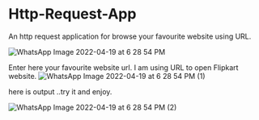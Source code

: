 # Http-Request-App

An http request application for browse your favourite website using URL.

![WhatsApp Image 2022-04-19 at 6 28 54 PM](https://user-images.githubusercontent.com/101108540/164010105-fc1ad405-6883-4a2b-aafb-3c0c135ff6f2.jpeg)

Enter here your favourite website url. I am using URL to open Flipkart website.
![WhatsApp Image 2022-04-19 at 6 28 54 PM (1)](https://user-images.githubusercontent.com/101108540/164010127-243cd3e7-20e4-4623-beb6-993856018e68.jpeg)

here is output ..try it and enjoy.


![WhatsApp Image 2022-04-19 at 6 28 54 PM (2)](https://user-images.githubusercontent.com/101108540/164010914-ceddb9dd-d2bd-4379-8110-60783bf50d74.jpeg)
